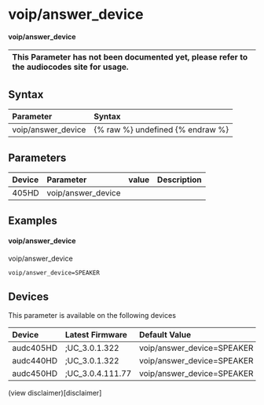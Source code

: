 ﻿---
description: voip/answer_device
search: false
---

# voip/answer_device

#### voip/answer_device


| This Parameter has not been documented yet, please refer to the audiocodes site for usage.  |
| :--- |

## Syntax
| Parameter | Syntax |
| :--- | :--- |
|voip/answer_device | {% raw %} undefined {% endraw %} |

## Parameters
|Device|Parameter|value|Description|
|:---|:---|:---|:---|
| 405HD | voip/answer_device |  |  |

## Examples
#### voip/answer_device

voip/answer_device

```
voip/answer_device=SPEAKER
```

## Devices
This parameter is available on the following devices

| Device | Latest Firmware | Default Value |
|:---|:---|:---|
| audc405HD | ;UC_3.0.1.322 | voip/answer_device=SPEAKER 
| audc440HD | ;UC_3.0.1.322 | voip/answer_device=SPEAKER 
| audc450HD | ;UC_3.0.4.111.77 | voip/answer_device=SPEAKER 

(view disclaimer)[disclaimer]
